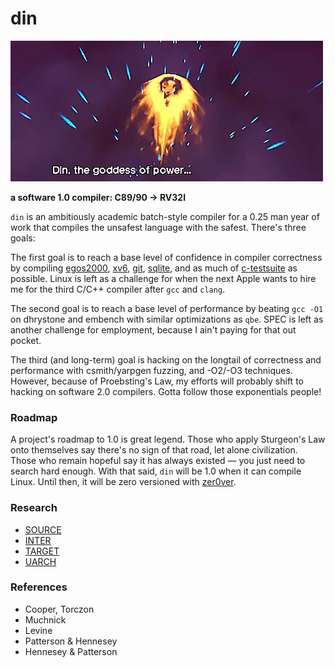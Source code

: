 # din
![](./din.gif)

**a software 1.0 compiler: C89/90 -> RV32I**

`din` is an ambitiously academic batch-style compiler for a 0.25 man year of work
that compiles the unsafest language with the safest. There's three goals:

The first goal is to reach a base level of confidence in compiler correctness
by compiling [egos2000](), [xv6](), [git](), [sqlite](), and as much of
[c-testsuite](https://github.com/c-testsuite/c-testsuite) as possible. Linux is
left as a challenge for when the next Apple wants to hire me for the third C/C++
compiler after `gcc` and `clang`.

The second goal is to reach a base level of performance by beating `gcc -O1` on
dhrystone and embench with similar optimizations as `qbe`. SPEC is left as another
challenge for employment, because I ain't paying for that out pocket.

The third (and long-term) goal is hacking on the longtail of correctness and
performance with csmith/yarpgen fuzzing, and -O2/-O3 techniques. However,
because of Proebsting's Law, my efforts will probably shift to hacking on
software 2.0 compilers. Gotta follow those exponentials people!

### Roadmap
A project's roadmap to 1.0 is great legend. Those who apply Sturgeon's Law onto
themselves say there's no sign of that road, let alone civilization. Those who
remain hopeful say it has always existed — you just need to search hard enough.
With that said, `din` will be 1.0 when it can compile Linux. Until then, it will
be zero versioned with [zer0ver](https://0ver.org/).

### Research
- [SOURCE](./examples/SOURCE)
- [INTER](./examples/INTER)
- [TARGET](./examples/TARGET)
- [UARCH](./examples/UARCH)

### References
- Cooper, Torczon
- Muchnick
- Levine
- Patterson & Hennesey
- Hennesey & Patterson